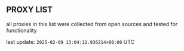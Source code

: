 ## PROXY LIST

all proxies in this list were collected from open sources and tested for functionality

last update: `2025-02-09 13:04:12.936214+00:00` UTC